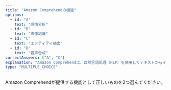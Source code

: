 ```yaml
---
title: "Amazon Comprehendの機能"
options:
  - id: "A"
    text: "感情分析"
  - id: "B"
    text: "画像認識"
  - id: "C"
    text: "エンティティ抽出"
  - id: "D"
    text: "音声合成"
correctAnswers: ["A", "C"]
explanation: "Amazon Comprehendは、自然言語処理（NLP）を使用してテキストからインサイトや関係性を抽出するサービスです。感情分析、エンティティ認識、キーフレーズ検出、言語検出、個人情報（PII）の識別などの機能を提供します。画像認識はAmazon Rekognition、音声合成はAmazon Pollyの機能です。"
type: "MULTIPLE_CHOICE"
---
```


Amazon Comprehendが提供する機能として正しいものを2つ選んでください。